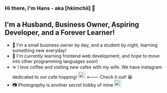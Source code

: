 ### Hi there, I'm Hans - aka [hkimchii] 👋

## I'm a Husband, Business Owner, Aspiring Developer, and a Forever Learner!

- 👔 I'm a small business owner by day, and a student by night, learning something new everyday!
- 🌱 I'm currently learning frontend web development, and hope to move into other programming languages soon!
- ☕ I love coffee and visiting new cafes with my wife. We have instagram dedicated to our cafe hopping! [<img alt="hkimchii | Instagram" width="22px" src="https://cdn-icons-png.flaticon.com/512/2111/2111463.png" />][instagram] <--- Check it out! 😁
- 📷 Photography is another secret hobby of mine [<img alt="hkimchii | Instagram" width="22px" src="https://cdn-icons-png.flaticon.com/512/2111/2111463.png" />][instagram2]

<br />
<br />

[instagram]: https://www.instagram.com/dear.mate/?hl=en
[instagram2]: https://www.instagram.com/hanskim_khk/?hl=en
